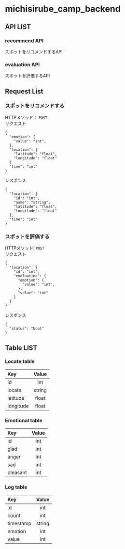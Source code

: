 # michisirube_camp_backend
## API LIST
### recommend API
スポットをリコメンドするAPI
### evaluation API
スポットを評価するAPI

## Request List
### スポットをリコメンドする
HTTPメソッド： `POST`  
リクエスト
```
{
  "emotion": {
    "value": "int",
  },
  "location": {
    "latitude": "float",
    "longitude": "float"
  }
  "time": "int"
}
```
レスポンス
```
{
  "location": {
    "id": "int",
    "name": "string",
    "latitude": "float",
    "longitude": "float"
  },
  "time": "int"
}
```
### スポットを評価する
HTTPメソッド: `POST`  
リクエスト
```
{
  "location": {
    "id": "int",
    "evaluation": {
      "emotion": {
        "value": "int",
      },
      "value": "int"
    }
  }
}
```
レスポンス
```
{
  "status": "bool"
}
```
## Table LIST
### Locate table
|Key|Value|
|:-|:-:|
|id|int|
|locate|string|
|latitude|float|
|longitude|float|
### Emotional table
|Key|Value|
|:-|:-:|
|id|int|
|glad|int|
|anger|int|
|sad|int|
|pleasant|int|
### Log table
|Key|Value|
|:-|:-:|
|id|int|
|count|int|
|timestamp|string|
|emotion|int|
|value|int|
